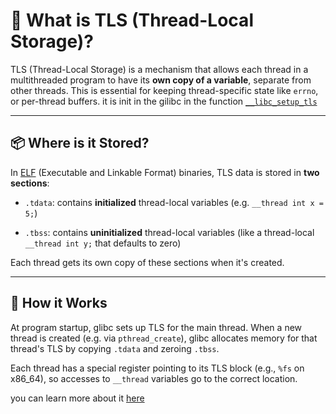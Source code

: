 # 🧵 What is TLS (Thread-Local Storage)?

TLS (Thread-Local Storage) is a mechanism that allows each thread in a multithreaded program to have its **own copy of a variable**, separate from other threads. This is essential for keeping thread-specific state like `errno`, or per-thread buffers. it is init in the gilibc in the function [`__libc_setup_tls`](__libc_setup_tls)

---

## 📦 Where is it Stored?

In [ELF](elf) (Executable and Linkable Format) binaries, TLS data is stored in **two sections**:

- `.tdata`: contains **initialized** thread-local variables (e.g. `__thread int x = 5;`)
    
- `.tbss`: contains **uninitialized** thread-local variables (like a thread-local `__thread int y;` that defaults to zero)
    

Each thread gets its own copy of these sections when it's created.

---

## 🧠 How it Works

At program startup, glibc sets up TLS for the main thread. When a new thread is created (e.g. via `pthread_create`), glibc allocates memory for that thread's TLS by copying `.tdata` and zeroing `.tbss`.

Each thread has a special register pointing to its TLS block (e.g., `%fs` on x86_64), so accesses to `__thread` variables go to the correct location.


you can learn more about it [here](https://chao-tic.github.io/blog/2018/12/25/tls)